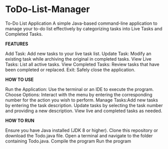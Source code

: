 # ToDo-List-Manager
To-Do List Application
A simple Java-based command-line application to manage your to-do list effectively by categorizing tasks into Live Tasks and Completed Tasks.

**FEATURES**

Add Task: Add new tasks to your live task list.
Update Task: Modify an existing task while archiving the original in completed tasks.
View Live Tasks: List all active tasks.
View Completed Tasks: Review tasks that have been completed or replaced.
Exit: Safely close the application.

**HOW TO USE**

Run the Application: Use the terminal or an IDE to execute the program.
Choose Options: Interact with the menu by entering the corresponding number for the action you wish to perform.
Manage Tasks:Add new tasks by entering the task description.
Update tasks by selecting the task number and providing a new description.
View live and completed tasks as needed.

**HOW TO RUN**

Ensure you have Java installed (JDK 8 or higher).
Clone this repository or download the Todo.java file.
Open a terminal and navigate to the folder containing Todo.java.
Compile the program
Run the program
